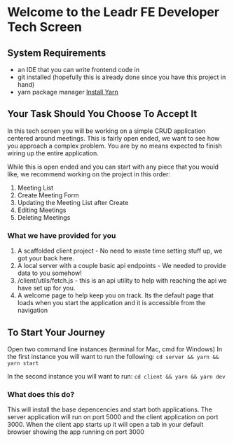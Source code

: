 # Welcome to the Leadr FE Developer Tech Screen

## System Requirements
- an IDE that you can write frontend code in
- git installed (hopefully this is already done since you have this project in hand)
- yarn package manager [Install Yarn](https://classic.yarnpkg.com/lang/en/docs/install/)

## Your Task Should You Choose To Accept It
In this tech screen you will be working on a simple CRUD application centered around meetings.
This is fairly open ended, we want to see how you approach a complex problem. You are by no means expected to finish wiring up the entire application.

While this is open ended and you can start with any piece that you would like, we recommend working on the project in this order:
1. Meeting List
2. Create Meeting Form
3. Updating the Meeting List after Create
4. Editing Meetings
5. Deleting Meetings

### What we have provided for you

1. A scaffolded client project - No need to waste time setting stuff up, we got your back here.
2. A local server with a couple basic api endpoints - We needed to provide data to you somehow!
3. /client/utils/fetch.js - this is an api utility to help with reaching the api we have set up for you.
4. A welcome page to help keep you on track. Its the default page that loads when you start the application and it is accessible from the navigation

## To Start Your Journey

Open two command line instances (terminal for Mac, cmd for Windows)
In the first instance you will want to run the following:
`cd server && yarn && yarn start`

In the second instance you will want to run:
`cd client && yarn && yarn dev`

### What does this do?
This will install the base depencencies and start both applications. The server application will run on port 5000 and the client application on port 3000.
When the client app starts up it will open a tab in your default browser showing the app running on port 3000
